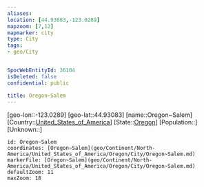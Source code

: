 ```yaml
---
aliases: 
location: [44.93083,-123.0289]
mapzoom: [7,12] 
mapmarker: city 
type: City
tags:
- geo/City


SpocWebEntityId: 36104
isDeleted: false
confidential: public

title: Oregon~Salem
---
```

[geo-lon::-123.0289]
[geo-lat::44.93083]
[name::Oregon~Salem]
[Country::[United_States_of_America](geo/Continent/North-America/United_States_of_America.md)]
[State::[Oregon](geo/Continent/North-America/United_States_of_America/Oregon.md)]
[Population::]
[Unknown::]


```leaflet
id: Oregon~Salem
coordinates: [Oregon~Salem](geo/Continent/North-America/United_States_of_America/Oregon/City/Oregon~Salem.md)
markerFile: [Oregon~Salem](geo/Continent/North-America/United_States_of_America/Oregon/City/Oregon~Salem.md)
defaultZoom: 11 
maxZoom: 18
```


